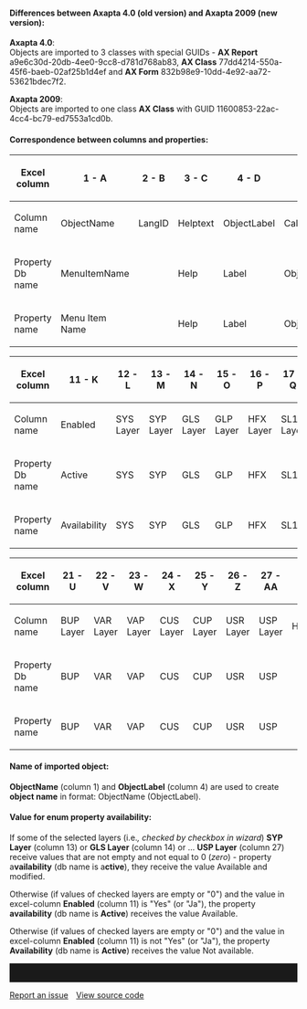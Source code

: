 #### Differences between Axapta 4.0 (old version) and **Axapta 2009** (new version):

**Axapta 4.0**:  
Objects are imported to 3 classes with special GUIDs - **AX Report**
a9e6c30d-20db-4ee0-9cc8-d781d768ab83, **AX Class**
77dd4214-550a-45f6-baeb-02af25b1d4ef and **AX Form**
832b98e9-10dd-4e92-aa72-53621bdec7f2.

**Axapta 2009**:  
Objects are imported to one class **AX Class** with GUID
11600853-22ac-4cc4-bc79-ed7553a1cd0b.

#### Correspondence between columns and properties:

<table style="width:100%;">
<colgroup>
<col style="width: 9%" />
<col style="width: 9%" />
<col style="width: 9%" />
<col style="width: 9%" />
<col style="width: 9%" />
<col style="width: 9%" />
<col style="width: 9%" />
<col style="width: 9%" />
<col style="width: 9%" />
<col style="width: 9%" />
<col style="width: 9%" />
</colgroup>
<thead>
<tr class="header">
<th><p>Excel column</p></th>
<th><p>1 - A</p></th>
<th><p>2 - B</p></th>
<th><p>3 - C</p></th>
<th><p>4 - D</p></th>
<th><p>5 - E</p></th>
<th><p>6 - F</p></th>
<th><p>7 - G</p></th>
<th><p>8 - H</p></th>
<th><p>9 - I</p></th>
<th><p>10 - J</p></th>
</tr>
</thead>
<tbody>
<tr class="odd">
<td><p>Column name</p></td>
<td><p>ObjectName</p></td>
<td><p>LangID</p></td>
<td><p>Helptext</p></td>
<td><p>ObjectLabel</p></td>
<td><p>CalledObjectType</p></td>
<td><p>ObjectType</p></td>
<td><p>ConfigurationKey</p></td>
<td><p>SecurityKey</p></td>
<td><p>Path</p></td>
<td><p>CalledObjectName</p></td>
</tr>
<tr class="even">
<td><p>Property Db name</p></td>
<td><p>MenuItemName</p></td>
<td> </td>
<td><p>Help</p></td>
<td><p>Label</p></td>
<td><p>ObjectTyp</p></td>
<td><p>MenuItemType</p></td>
<td><p>ConfigurationKey</p></td>
<td><p>SecurityKey</p></td>
<td><p>Formaufruf</p></td>
<td><p>ObjectName</p></td>
</tr>
<tr class="odd">
<td><p>Property name</p></td>
<td><p>Menu Item Name</p></td>
<td> </td>
<td><p>Help</p></td>
<td><p>Label</p></td>
<td><p>Object Typ</p></td>
<td><p>Menu Item Type</p></td>
<td><p>Configuration Key</p></td>
<td><p>Security Key</p></td>
<td><p>Form call</p></td>
<td><p>Object Name</p></td>
</tr>
</tbody>
</table>

<table style="width:100%;">
<colgroup>
<col style="width: 9%" />
<col style="width: 9%" />
<col style="width: 9%" />
<col style="width: 9%" />
<col style="width: 9%" />
<col style="width: 9%" />
<col style="width: 9%" />
<col style="width: 9%" />
<col style="width: 9%" />
<col style="width: 9%" />
<col style="width: 9%" />
</colgroup>
<thead>
<tr class="header">
<th><p>Excel column</p></th>
<th><p>11 - K</p></th>
<th><p>12 - L</p></th>
<th><p>13 - M</p></th>
<th><p>14 - N</p></th>
<th><p>15 - O</p></th>
<th><p>16 - P</p></th>
<th><p>17 - Q</p></th>
<th><p>18 - R</p></th>
<th><p>19 - S</p></th>
<th><p>20 - T</p></th>
</tr>
</thead>
<tbody>
<tr class="odd">
<td><p>Column name</p></td>
<td><p>Enabled</p></td>
<td><p>SYS Layer</p></td>
<td><p>SYP Layer</p></td>
<td><p>GLS Layer</p></td>
<td><p>GLP Layer</p></td>
<td><p>HFX Layer</p></td>
<td><p>SL1 Layer</p></td>
<td><p>SL2 Layer</p></td>
<td><p>SL3 Layer</p></td>
<td><p>BUS Layer</p></td>
</tr>
<tr class="even">
<td><p>Property Db name</p></td>
<td><p>Active</p></td>
<td><p>SYS</p></td>
<td><p>SYP</p></td>
<td><p>GLS</p></td>
<td><p>GLP</p></td>
<td><p>HFX</p></td>
<td><p>SL1</p></td>
<td><p>SL2</p></td>
<td><p>SL3</p></td>
<td><p>BUS</p></td>
</tr>
<tr class="odd">
<td><p>Property name</p></td>
<td><p>Availability</p></td>
<td><p>SYS</p></td>
<td><p>SYP</p></td>
<td><p>GLS</p></td>
<td><p>GLP</p></td>
<td><p>HFX</p></td>
<td><p>SL1</p></td>
<td><p>SL2</p></td>
<td><p>SL3</p></td>
<td><p>BUS</p></td>
</tr>
</tbody>
</table>

<table style="width:100%;">
<colgroup>
<col style="width: 11%" />
<col style="width: 11%" />
<col style="width: 11%" />
<col style="width: 11%" />
<col style="width: 11%" />
<col style="width: 11%" />
<col style="width: 11%" />
<col style="width: 11%" />
<col style="width: 11%" />
</colgroup>
<thead>
<tr class="header">
<th><p>Excel column</p></th>
<th><p>21 - U</p></th>
<th><p>22 - V</p></th>
<th><p>23 - W</p></th>
<th><p>24 - X</p></th>
<th><p>25 - Y</p></th>
<th><p>26 - Z</p></th>
<th><p>27 - AA</p></th>
<th><p>28 - AB</p></th>
</tr>
</thead>
<tbody>
<tr class="odd">
<td><p>Column name</p></td>
<td><p>BUP Layer</p></td>
<td><p>VAR Layer</p></td>
<td><p>VAP Layer</p></td>
<td><p>CUS Layer</p></td>
<td><p>CUP Layer</p></td>
<td><p>USR Layer</p></td>
<td><p>USP Layer</p></td>
<td><p>HTMLHelpTopic</p></td>
</tr>
<tr class="even">
<td><p>Property Db name</p></td>
<td><p>BUP</p></td>
<td><p>VAR</p></td>
<td><p>VAP</p></td>
<td><p>CUS</p></td>
<td><p>CUP</p></td>
<td><p>USR</p></td>
<td><p>USP</p></td>
<td> </td>
</tr>
<tr class="odd">
<td><p>Property name</p></td>
<td><p>BUP</p></td>
<td><p>VAR</p></td>
<td><p>VAP</p></td>
<td><p>CUS</p></td>
<td><p>CUP</p></td>
<td><p>USR</p></td>
<td><p>USP</p></td>
<td> </td>
</tr>
</tbody>
</table>

#### Name of imported object:

**ObjectName** (column 1) and **ObjectLabel** (column 4) are used to
create **object name** in format: ObjectName (ObjectLabel).

#### Value for enum property a**vailability**:

If some of the selected layers (i.e.*, checked by checkbox in wizard*)
**SYP Layer** (column 13) or **GLS Layer** (column 14) or ... **USP
Layer** (column 27) receive values that are not empty and not equal to 0
(*zero*) - property a**vailability** (db name is a**ctive**), they
receive the value Available and modified.

Otherwise (if values of checked layers are empty or "0") and the value
in excel-column **Enabled** (column 11) is "Yes" (or "Ja"), the property
**availability** (db name is **Active**) receives the value Available.

Otherwise (if values of checked layers are empty or "0") and the value
in excel-column **Enabled** (column 11) is not "Yes" (or "Ja"), the
property **Availability** (db name is **Active**) receives the value Not
available.

<hr style="padding-top:2rem" />
<a href="https://github.com/process4/docs/issues" target="_blank" class="bgw btn btn-primary btn-lg shadow-sm">Report an issue</a>
<a href="https://github.com/process4/docs" target="_blank" class="bgw btn btn-primary btn-lg shadow-sm" style="margin-left:10px;">View source code</a>